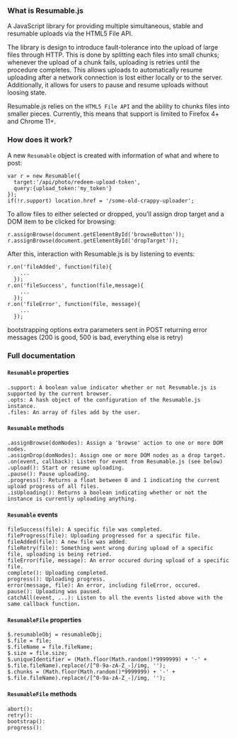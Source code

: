 ### What is Resumable.js

A JavaScript library for providing multiple simultaneous, stable and resumable uploads via the HTML5 File API. 

The library is design to introduce fault-tolerance into the upload of large files through HTTP. This is done by splitting each files into small chunks; whenever the upload of a chunk fails, uploading is retries until the procedure completes. This allows uploads to automatically resume uploading after a network connection is lost either locally or to the server. Additionally, it allows for users to pause and resume uploads without loosing state. 

Resumable.js relies on the `HTML5 File API` and the ability to chunks files into smaller pieces. Currently, this means that support is limited to Firefox 4+ and Chrome 11+.


### How does it work?

A new `Resumable` object is created with information of what and where to post:

    var r = new Resumable({
      target:'/api/photo/redeem-upload-token', 
      query:{upload_token:'my_token'}
    });
    if(!r.support) location.href = '/some-old-crappy-uploader';
  
To allow files to either selected or dropped, you'll assign drop target and a DOM item to be clicked for browsing:

    r.assignBrowse(document.getElementById('browseButton'));
    r.assignBrowse(document.getElementById('dropTarget'));

After this, interaction with Resumable.js is by listening to events:

    r.on('fileAdded', function(file){
        ...
      });
    r.on('fileSuccess', function(file,message){
        ...
      });
    r.on('fileError', function(file, message){
        ...
      });


bootstrapping options
extra parameters sent in POST
returning error messages (200 is good, 500 is bad, everything else is retry)

### Full documentation

#### `Resumable` properties

    .support: A boolean value indicator whether or not Resumable.js is supported by the current browser.
    .opts: A hash object of the configuration of the Resumable.js instance.
    .files: An array of files add by the user.

#### `Resumable` methods

    .assignBrowse(domNodes): Assign a 'browse' action to one or more DOM nodes.
    .assignDrop(domNodes): Assign one or more DOM nodes as a drop target.
    .on(event, callback): Listen for event from Resumable.js (see below)
    .upload(): Start or resume uploading.
    .pause(): Pause uploading.
    .progress(): Returns a float between 0 and 1 indicating the current upload progress of all files.
    .isUploading(): Returns a boolean indicating whether or not the instance is currently uploading anything.

#### `Resumable` events

    fileSuccess(file): A specific file was completed.
    fileProgress(file): Uploading progressed for a specific file.
    fileAdded(file): A new file was added.
    fileRetry(file): Something went wrong during upload of a specific file, uploading is being retried.
    fileError(file, message): An error occured during upload of a specific file.
    complete(): Uploading completed.
    progress(): Uploading progress.
    error(message, file): An error, including fileError, occured.
    pause(): Uploading was paused.
    catchAll(event, ...): Listen to all the events listed above with the same callback function.

#### `ResumableFile` properties

    $.resumableObj = resumableObj;
    $.file = file;
    $.fileName = file.fileName;
    $.size = file.size;
    $.uniqueIdentifier = (Math.floor(Math.random()*9999999) + '-' + $.file.fileName).replace(/[^0-9a-zA-Z_-]/img, '');
    $.chunks = (Math.floor(Math.random()*9999999) + '-' + $.file.fileName).replace(/[^0-9a-zA-Z_-]/img, '');

#### `ResumableFile` methods

    abort():
    retry():
    bootstrap():
    progress():
